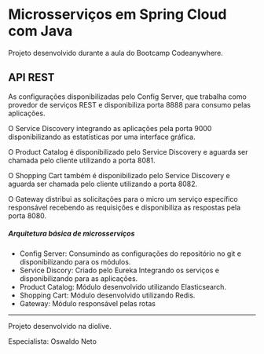 # Microsserviços em Spring Cloud com Java

Projeto desenvolvido durante a aula do Bootcamp Codeanywhere.

## API REST

As configurações disponibilizadas pelo Config Server, que trabalha como provedor de serviços REST e disponibiliza porta 8888 para consumo pelas aplicações.

O Service Discovery integrando as aplicações pela porta 9000 disponibilizando as estatísticas por uma interface gráfica.

O Product Catalog é disponibilizado pelo Service Discovery e aguarda ser chamada pelo cliente utilizando a porta 8081.

O Shopping Cart também é disponibilizado pelo Service Discovery e aguarda ser chamada pelo cliente utilizando a porta 8082.

O Gateway distribui as solicitações para o micro um serviço específico responsável recebendo as requisições e disponibiliza as respostas pela porta 8080.

##### Arquitetura básica de microsserviços

- Config Server: Consumindo as configurações do repositório no git e disponibilizando para os módulos.
- Service Discory: Criado pelo Eureka Integrando os serviços e disponibilizando para as aplicações.
- Product Catalog: Módulo desenvolvido utilizando Elasticsearch.
- Shopping Cart: Módulo desenvolvido utilizando Redis.
- Gateway: Módulo responsável pelas rotas



-------------------------------------------------------------------------------------
Projeto desenvolvido na diolive.

Especialista: Oswaldo Neto






